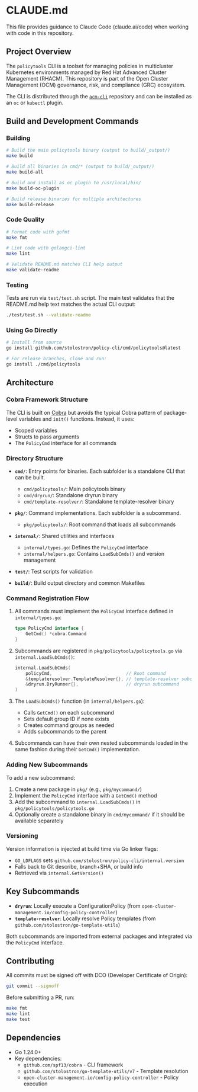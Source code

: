 # CLAUDE.md

This file provides guidance to Claude Code (claude.ai/code) when working with code in this repository.

## Project Overview

The `policytools` CLI is a toolset for managing policies in multicluster Kubernetes environments managed by Red Hat Advanced Cluster Management (RHACM). This repository is part of the Open Cluster Management (OCM) governance, risk, and compliance (GRC) ecosystem.

The CLI is distributed through the [`acm-cli`](https://github.com/stolostron/acm-cli) repository and can be installed as an `oc` or `kubectl` plugin.

## Build and Development Commands

### Building
```bash
# Build the main policytools binary (output to build/_output/)
make build

# Build all binaries in cmd/* (output to build/_output/)
make build-all

# Build and install as oc plugin to /usr/local/bin/
make build-oc-plugin

# Build release binaries for multiple architectures
make build-release
```

### Code Quality
```bash
# Format code with gofmt
make fmt

# Lint code with golangci-lint
make lint

# Validate README.md matches CLI help output
make validate-readme
```

### Testing
Tests are run via `test/test.sh` script. The main test validates that the README.md help text matches the actual CLI output:
```bash
./test/test.sh --validate-readme
```

### Using Go Directly
```bash
# Install from source
go install github.com/stolostron/policy-cli/cmd/policytools@latest

# For release branches, clone and run:
go install ./cmd/policytools
```

## Architecture

### Cobra Framework Structure

The CLI is built on [Cobra](https://github.com/spf13/cobra) but avoids the typical Cobra pattern of package-level variables and `init()` functions. Instead, it uses:
- Scoped variables
- Structs to pass arguments
- The `PolicyCmd` interface for all commands

### Directory Structure

- **`cmd/`**: Entry points for binaries. Each subfolder is a standalone CLI that can be built.
  - `cmd/policytools/`: Main policytools binary
  - `cmd/dryrun/`: Standalone dryrun binary
  - `cmd/template-resolver/`: Standalone template-resolver binary

- **`pkg/`**: Command implementations. Each subfolder is a subcommand.
  - `pkg/policytools/`: Root command that loads all subcommands

- **`internal/`**: Shared utilities and interfaces
  - `internal/types.go`: Defines the `PolicyCmd` interface
  - `internal/helpers.go`: Contains `LoadSubCmds()` and version management

- **`test/`**: Test scripts for validation

- **`build/`**: Build output directory and common Makefiles

### Command Registration Flow

1. All commands must implement the `PolicyCmd` interface defined in `internal/types.go`:
   ```go
   type PolicyCmd interface {
       GetCmd() *cobra.Command
   }
   ```

2. Subcommands are registered in `pkg/policytools/policytools.go` via `internal.LoadSubCmds()`:
   ```go
   internal.LoadSubCmds(
       policyCmd,                            // Root command
       &templateresolver.TemplateResolver{}, // template-resolver subcommand
       &dryrun.DryRunner{},                  // dryrun subcommand
   )
   ```

3. The `LoadSubCmds()` function (in `internal/helpers.go`):
   - Calls `GetCmd()` on each subcommand
   - Sets default group ID if none exists
   - Creates command groups as needed
   - Adds subcommands to the parent

4. Subcommands can have their own nested subcommands loaded in the same fashion during their `GetCmd()` implementation.

### Adding New Subcommands

To add a new subcommand:
1. Create a new package in `pkg/` (e.g., `pkg/mycommand/`)
2. Implement the `PolicyCmd` interface with a `GetCmd()` method
3. Add the subcommand to `internal.LoadSubCmds()` in `pkg/policytools/policytools.go`
4. Optionally create a standalone binary in `cmd/mycommand/` if it should be available separately

### Versioning

Version information is injected at build time via Go linker flags:
- `GO_LDFLAGS` sets `github.com/stolostron/policy-cli/internal.version`
- Falls back to Git describe, branch+SHA, or build info
- Retrieved via `internal.GetVersion()`

## Key Subcommands

- **`dryrun`**: Locally execute a ConfigurationPolicy (from `open-cluster-management.io/config-policy-controller`)
- **`template-resolver`**: Locally resolve Policy templates (from `github.com/stolostron/go-template-utils`)

Both subcommands are imported from external packages and integrated via the `PolicyCmd` interface.

## Contributing

All commits must be signed off with DCO (Developer Certificate of Origin):
```bash
git commit --signoff
```

Before submitting a PR, run:
```bash
make fmt
make lint
make test
```

## Dependencies

- Go 1.24.0+
- Key dependencies:
  - `github.com/spf13/cobra` - CLI framework
  - `github.com/stolostron/go-template-utils/v7` - Template resolution
  - `open-cluster-management.io/config-policy-controller` - Policy execution

